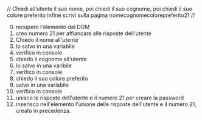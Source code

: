 // Chiedi all’utente il suo nome,
poi chiedi il suo cognome,
poi chiedi il suo colore preferito
Infine scrivi sulla pagina nomecognomecolorepreferito21 //

0. recupero l'elemento dal DOM
0. creo numero 21 per affiancare alle risposte dell'utente
1. Chiedo il nome all'utente
2. lo salvo in una variabile
3. verifico in console
3. chiedo il cognome all'utente
4. lo salvo in una varibile
4. verifico in console
5. chiedo il suo colore preferito
6. salvo in una variabile
6. verifico in console
7. unisco le risposte dell'utente e il numero 21 per creare la password
8. inserisco nell'elemento l'unione delle risposte dell'utente e il numero 21, creato in precedenza.